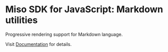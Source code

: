 # Miso SDK for JavaScript: Markdown utilities

Progressive rendering support for Markdown language.

Visit [Documentation](https://misoai.github.io/miso-client-js-sdk) for details.
